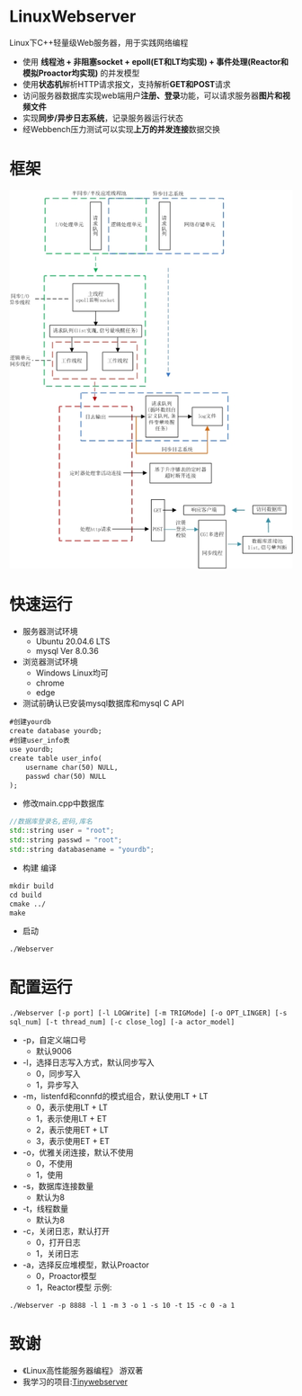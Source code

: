 LinuxWebserver
=============
Linux下C++轻量级Web服务器，用于实践网络编程

* 使用 **线程池 + 非阻塞socket + epoll(ET和LT均实现) + 事件处理(Reactor和模拟Proactor均实现)** 的并发模型
* 使用**状态机**解析HTTP请求报文，支持解析**GET和POST**请求
* 访问服务器数据库实现web端用户**注册、登录**功能，可以请求服务器**图片和视频文件**
* 实现**同步/异步日志系统**，记录服务器运行状态
* 经Webbench压力测试可以实现**上万的并发连接**数据交换

框架
==============
![框架示意图](root/frame.jpg)

快速运行
==============
* 服务器测试环境
    * Ubuntu 20.04.6 LTS
    * mysql  Ver 8.0.36
* 浏览器测试环境
    * Windows Linux均可
    * chrome
    * edge
* 测试前确认已安装mysql数据库和mysql C API
````mysql
#创建yourdb
create database yourdb;
#创建user_info表
use yourdb;
create table user_info(
    username char(50) NULL,
    passwd char(50) NULL
);
`````
* 修改main.cpp中数据库
````CPP
//数据库登录名,密码,库名
std::string user = "root";
std::string passwd = "root";
std::string databasename = "yourdb";
``````
* 构建 编译
````shell
mkdir build
cd build
cmake ../
make
`````
* 启动
````shell
./Webserver
`````
配置运行
============
````shell
./Webserver [-p port] [-l LOGWrite] [-m TRIGMode] [-o OPT_LINGER] [-s sql_num] [-t thread_num] [-c close_log] [-a actor_model]
`````
* -p，自定义端口号
	* 默认9006
* -l，选择日志写入方式，默认同步写入
	* 0，同步写入
	* 1，异步写入
* -m，listenfd和connfd的模式组合，默认使用LT + LT
	* 0，表示使用LT + LT
	* 1，表示使用LT + ET
    * 2，表示使用ET + LT
    * 3，表示使用ET + ET
* -o，优雅关闭连接，默认不使用
	* 0，不使用
	* 1，使用
* -s，数据库连接数量
	* 默认为8
* -t，线程数量
	* 默认为8
* -c，关闭日志，默认打开
	* 0，打开日志
	* 1，关闭日志
* -a，选择反应堆模型，默认Proactor
	* 0，Proactor模型
	* 1，Reactor模型
 示例:
````shell
./Webserver -p 8888 -l 1 -m 3 -o 1 -s 10 -t 15 -c 0 -a 1
````
致谢
===============
* 《Linux高性能服务器编程》 游双著
*  我学习的项目:[Tinywebserver](https://github.com/qinguoyi/TinyWebServer)
